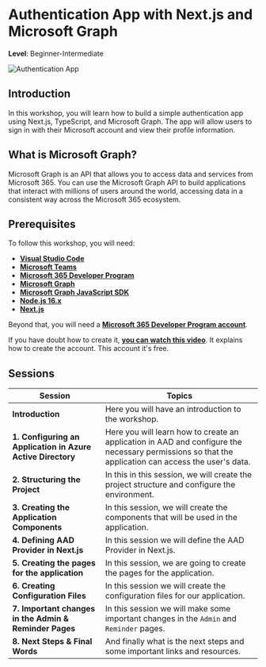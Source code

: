 # Authentication App with Next.js and Microsoft Graph

**Level**: Beginner-Intermediate

![Authentication App](/img/authentication-workshop/authentication.gif "Authentication App")

## Introduction

In this workshop, you will learn how to build a simple authentication app using Next.js, TypeScript, and Microsoft Graph. The app will allow users to sign in with their Microsoft account and view their profile information.

## What is Microsoft Graph?

Microsoft Graph is an API that allows you to access data and services from Microsoft 365. You can use the Microsoft Graph API to build applications that interact with millions of users around the world, accessing data in a consistent way across the Microsoft 365 ecosystem.

## Prerequisites

To follow this workshop, you will need:

- **[Visual Studio Code](https://code.visualstudio.com/)**
- **[Microsoft Teams](https://www.microsoft.com/en-us/microsoft-teams/download-app?rtc=2)**
- **[Microsoft 365 Developer Program](https://developer.microsoft.com/en-us/microsoft-365/dev-program)**
- **[Microsoft Graph](https://developer.microsoft.com/en-us/graph)**
- **[Microsoft Graph JavaScript SDK](https://github.com/microsoftgraph/msgraph-sdk-javascript)**
- **[Node.js 16.x](https://nodejs.org/en/)**
- **[Next.js](https://nextjs.org/learn/foundations/about-nextjs)**

Beyond that, you will need a **[Microsoft 365 Developer Program account](https://developer.microsoft.com/en-us/microsoft-365/dev-program)**. 

If you have doubt how to create it, **[you can watch this video](https://www.youtube.com/watch?v=JvWLgirC8xs)**. It explains how to create the account. This account it's free. 

## Sessions


| Session                                                     | Topics                                                                                                                                              |
| ----------------------------------------------------------- | --------------------------------------------------------------------------------------------------------------------------------------------------- |
| **Introduction**                                            | Here you will have an introduction to the workshop.                                                                                                 |
| **1. Configuring an Application in Azure Active Directory** | Here you will learn how to create an application in AAD and configure the necessary permissions so that the application can access the user's data. |  |
| **2. Structuring the Project**                              | In this in this session, we will create the project structure and configure the environment.                                                        |
| **3. Creating the Application Components**                  | In this session, we will create the components that will be used in the application.                                                                |
| **4. Defining AAD Provider in Next.js**                     | In this session we will define the AAD Provider in Next.js.                                                                                         |
| **5. Creating the pages for the application**               | In this session, we are going to create the pages for the application.                                                                              |
| **6. Creating Configuration Files**                         | In this session we will create the configuration files for our application.                                                                         |
| **7. Important changes in the Admin & Reminder Pages**      | In this session we will make some important changes in the `Admin` and `Reminder` pages.                                                            |
| **8. Next Steps & Final Words**                             | And finally what is the next steps and some important links and resources.                                                                          |



